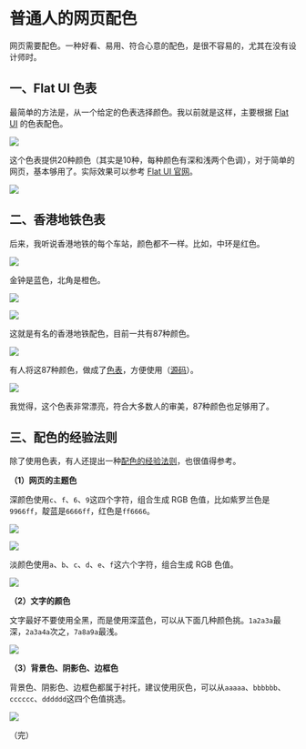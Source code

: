 # 普通人的网页配色

网页需要配色。一种好看、易用、符合心意的配色，是很不容易的，尤其在没有设计师时。

## 一、Flat UI 色表

最简单的方法是，从一个给定的色表选择颜色。我以前就是这样，主要根据 [Flat UI](https://flatuicolors.com/palette/defo) 的色表配色。

![](https://www.wangbase.com/blogimg/asset/201903/bg2019031601.jpg)

这个色表提供20种颜色（其实是10种，每种颜色有深和浅两个色调），对于简单的网页，基本够用了。实际效果可以参考 [Flat UI 官网](http://designmodo.github.io/Flat-UI/)。

![](https://www.wangbase.com/blogimg/asset/201903/bg2019031602.jpg)

## 二、香港地铁色表

后来，我听说香港地铁的每个车站，颜色都不一样。比如，中环是红色。

![](https://www.wangbase.com/blogimg/asset/201903/bg2019031603.jpg)

金钟是蓝色，北角是橙色。

![](https://www.wangbase.com/blogimg/asset/201903/bg2019031604.jpg)

![](https://www.wangbase.com/blogimg/asset/201903/bg2019031605.jpg)

这就是有名的香港地铁配色，目前一共有87种颜色。

![](https://www.wangbase.com/blogimg/asset/201903/bg2019031606.jpg)

有人将这87种颜色，做成了[色表](http://metrocolor.live/index.html)，方便使用（[源码](https://gist.github.com/ruanyf/e6c896df1c24d0236eb93d65144f2907)）。

![](https://www.wangbase.com/blogimg/asset/201903/bg2019031607.jpg)

我觉得，这个色表非常漂亮，符合大多数人的审美，87种颜色也足够用了。

## 三、配色的经验法则

除了使用色表，有人还提出一种[配色的经验法则](https://sendwithses.gitbook.io/helpdocs/random-stuff/easy-to-remember-color-guide-for-non-designers)，也很值得参考。

**（1）网页的主题色**

深颜色使用`c`、`f`、`6`、`9`这四个字符，组合生成 RGB 色值，比如紫罗兰色是`9966ff`，靛蓝是`6666ff`，红色是`ff6666`。

![](https://www.wangbase.com/blogimg/asset/201903/bg2019031608.jpg)

![](https://www.wangbase.com/blogimg/asset/201903/bg2019031609.jpg)

淡颜色使用`a`、`b`、`c`、`d`、`e`、`f`这六个字符，组合生成 RGB 色值。

![](https://www.wangbase.com/blogimg/asset/201903/bg2019031610.jpg)

**（2）文字的颜色**

文字最好不要使用全黑，而是使用深蓝色，可以从下面几种颜色挑。`1a2a3a`最深，`2a3a4a`次之，`7a8a9a`最浅。

![](https://www.wangbase.com/blogimg/asset/201903/bg2019031611.jpg)

**（3）背景色、阴影色、边框色**

背景色、阴影色、边框色都属于衬托，建议使用灰色，可以从`aaaaa`、`bbbbbb`、`cccccc`、`dddddd`这四个色值挑选。

![](https://www.wangbase.com/blogimg/asset/201903/bg2019031612.jpg)

（完）

